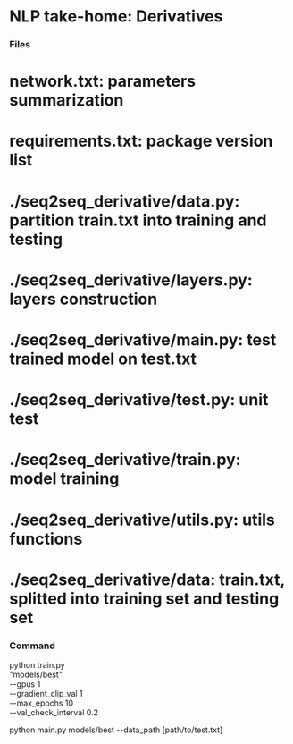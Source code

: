 # NLP take-home: Derivatives

### Files 
# network.txt: parameters summarization
# requirements.txt: package version list

# ./seq2seq_derivative/data.py: partition train.txt into training and testing
# ./seq2seq_derivative/layers.py: layers construction
# ./seq2seq_derivative/main.py: test trained model on test.txt
# ./seq2seq_derivative/test.py: unit test
# ./seq2seq_derivative/train.py: model training
# ./seq2seq_derivative/utils.py: utils functions
# ./seq2seq_derivative/data: train.txt, splitted into training set and testing set

### Command
python train.py \
    "models/best" \
    --gpus 1 \
    --gradient_clip_val 1 \
    --max_epochs 10 \
    --val_check_interval 0.2
    
python main.py models/best --data_path [path/to/test.txt]
